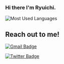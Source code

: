 ### Hi there I'm Ryuichi.

![Most Used Languages](https://github-readme-stats.vercel.app/api/top-langs/?username=ryuichi24&theme=vue&layout=compact&hide=c%23)

## Reach out to me!
[![Gmail Badge](https://img.shields.io/badge/-Gmail-c14438?style=flat-square&logo=Gmail&logoColor=white&link=mailto:ryuichi.nishi24@gmail.com)](mailto:ryuichi.nishi24@gmail.com)

[![Twitter Badge](https://img.shields.io/badge/-Twitter-1da1f2?style=flat-square&labelColor=1da1f2&logo=twitter&logoColor=white&link=https://twitter.com/ryuichi2c)](https://twitter.com/ryuichi2c)
